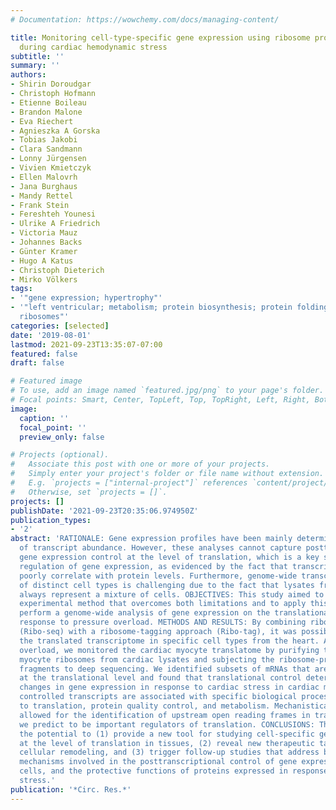 ```yaml
---
# Documentation: https://wowchemy.com/docs/managing-content/

title: Monitoring cell-type-specific gene expression using ribosome profiling in vivo
  during cardiac hemodynamic stress
subtitle: ''
summary: ''
authors:
- Shirin Doroudgar
- Christoph Hofmann
- Etienne Boileau
- Brandon Malone
- Eva Riechert
- Agnieszka A Gorska
- Tobias Jakobi
- Clara Sandmann
- Lonny Jürgensen
- Vivien Kmietczyk
- Ellen Malovrh
- Jana Burghaus
- Mandy Rettel
- Frank Stein
- Fereshteh Younesi
- Ulrike A Friedrich
- Victoria Mauz
- Johannes Backs
- Günter Kramer
- Hugo A Katus
- Christoph Dieterich
- Mirko Völkers
tags:
- '"gene expression; hypertrophy"'
- '"left ventricular; metabolism; protein biosynthesis; protein folding; proteostasis;
  ribosomes"'
categories: [selected]
date: '2019-08-01'
lastmod: 2021-09-23T13:35:07-07:00
featured: false
draft: false

# Featured image
# To use, add an image named `featured.jpg/png` to your page's folder.
# Focal points: Smart, Center, TopLeft, Top, TopRight, Left, Right, BottomLeft, Bottom, BottomRight.
image:
  caption: ''
  focal_point: ''
  preview_only: false

# Projects (optional).
#   Associate this post with one or more of your projects.
#   Simply enter your project's folder or file name without extension.
#   E.g. `projects = ["internal-project"]` references `content/project/deep-learning/index.md`.
#   Otherwise, set `projects = []`.
projects: []
publishDate: '2021-09-23T20:35:06.974950Z'
publication_types:
- '2'
abstract: 'RATIONALE: Gene expression profiles have been mainly determined by analysis
  of transcript abundance. However, these analyses cannot capture posttranscriptional
  gene expression control at the level of translation, which is a key step in the
  regulation of gene expression, as evidenced by the fact that transcript levels often
  poorly correlate with protein levels. Furthermore, genome-wide transcript profiling
  of distinct cell types is challenging due to the fact that lysates from tissues
  always represent a mixture of cells. OBJECTIVES: This study aimed to develop a new
  experimental method that overcomes both limitations and to apply this method to
  perform a genome-wide analysis of gene expression on the translational level in
  response to pressure overload. METHODS AND RESULTS: By combining ribosome profiling
  (Ribo-seq) with a ribosome-tagging approach (Ribo-tag), it was possible to determine
  the translated transcriptome in specific cell types from the heart. After pressure
  overload, we monitored the cardiac myocyte translatome by purifying tagged cardiac
  myocyte ribosomes from cardiac lysates and subjecting the ribosome-protected mRNA
  fragments to deep sequencing. We identified subsets of mRNAs that are regulated
  at the translational level and found that translational control determines early
  changes in gene expression in response to cardiac stress in cardiac myocytes. Translationally
  controlled transcripts are associated with specific biological processes related
  to translation, protein quality control, and metabolism. Mechanistically, Ribo-seq
  allowed for the identification of upstream open reading frames in transcripts, which
  we predict to be important regulators of translation. CONCLUSIONS: This method has
  the potential to (1) provide a new tool for studying cell-specific gene expression
  at the level of translation in tissues, (2) reveal new therapeutic targets to prevent
  cellular remodeling, and (3) trigger follow-up studies that address both, the molecular
  mechanisms involved in the posttranscriptional control of gene expression in cardiac
  cells, and the protective functions of proteins expressed in response to cellular
  stress.'
publication: '*Circ. Res.*'
---
```


